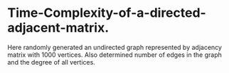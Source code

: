 # Time-Complexity-of-a-directed-adjacent-matrix.
Here randomly generated an undirected graph represented by adjacency matrix with 1000 vertices. Also determined number of edges in the graph and the degree of all vertices.
